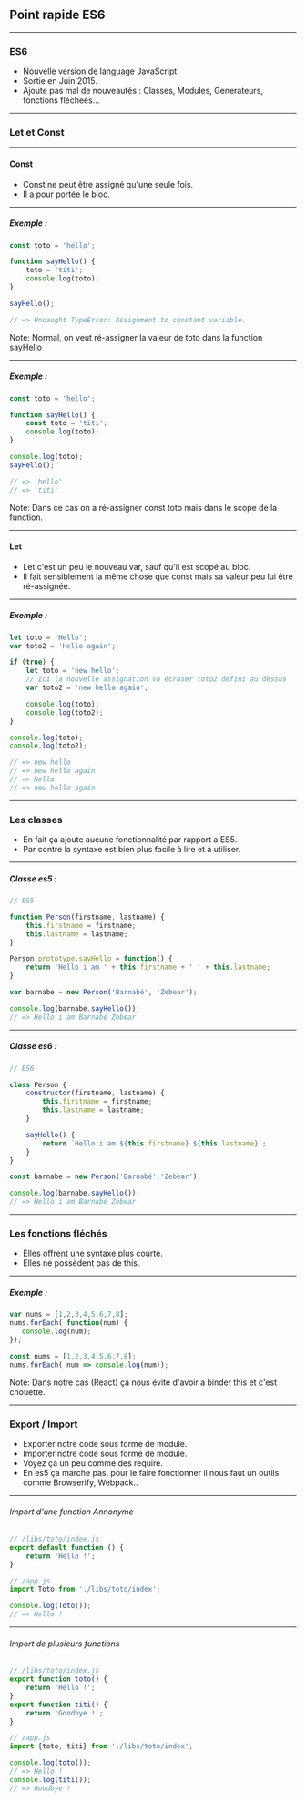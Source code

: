 ## Point rapide ES6

---

### ES6

* Nouvelle version de language JavaScript. <!-- .element: class="fragment" -->
* Sortie en Juin 2015. <!-- .element: class="fragment" -->
* Ajoute pas mal de nouveautés : Classes, Modules, Generateurs, fonctions flécheés... <!-- .element: class="fragment" -->

---

### Let et Const

---

#### Const

* Const ne peut être assigné qu'une seule fois. <!-- .element: class="fragment" -->
* Il a pour portée le bloc. <!-- .element: class="fragment" -->

---

##### Exemple :

```javascript
const toto = 'hello';

function sayHello() {
    toto = 'titi';
    console.log(toto);
}

sayHello();

// => Uncaught TypeError: Assignment to constant variable.
```

Note: Normal, on veut ré-assigner la valeur de toto dans la function sayHello

---

##### Exemple :

```javascript
const toto = 'hello';

function sayHello() {
    const toto = 'titi';
    console.log(toto);
}

console.log(toto);
sayHello();

// => 'hello'
// => 'titi'
```

Note: Dans ce cas on a ré-assigner const toto mais dans le scope de la function.

---

#### Let

* Let c'est un peu le nouveau var, sauf qu'il est scopé au bloc. <!-- .element: class="fragment" -->
* Il fait sensiblement la même chose que const mais sa valeur peu lui être ré-assignée. <!-- .element: class="fragment" -->

---

##### Exemple :

```javascript
let toto = 'Hello';
var toto2 = 'Hello again';

if (true) {
    let toto = 'new hello';
    // Ici la nouvelle assignation va écraser toto2 défini au dessus
    var toto2 = 'new hello again';

    console.log(toto);
    console.log(toto2);
}

console.log(toto);
console.log(toto2);

// => new hello
// => new hello again
// => Hello
// => new hello again
```

---

### Les classes

* En fait ça ajoute aucune fonctionnalité par rapport a ES5. <!-- .element: class="fragment" -->
* Par contre la syntaxe est bien plus facile à lire et à utiliser. <!-- .element: class="fragment" -->

---

##### Classe es5 :

```javascript
// ES5

function Person(firstname, lastname) {
    this.firstname = firstname;
    this.lastname = lastname;
}

Person.prototype.sayHello = function() {
    return 'Hello i am ' + this.firstname + ' ' + this.lastname;
}

var barnabe = new Person('Barnabé', 'Zebear');

console.log(barnabe.sayHello());
// => Hello i am Barnabé Zebear
```

---

##### Classe es6 :

```javascript
// ES6

class Person {
    constructor(firstname, lastname) {
        this.firstname = firstname;
        this.lastname = lastname;
    }

    sayHello() {
        return `Hello i am ${this.firstname} ${this.lastname}`;
    }
}

const barnabe = new Person('Barnabé','Zebear');

console.log(barnabe.sayHello());
// => Hello i am Barnabé Zebear
```

---

### Les fonctions fléchés

* Elles offrent une syntaxe plus courte. <!-- .element: class="fragment" -->
* Elles ne possèdent pas de this. <!-- .element: class="fragment" -->

---

##### Exemple :

```javascript
var nums = [1,2,3,4,5,6,7,8];
nums.forEach( function(num) {
   console.log(num);
});

const nums = [1,2,3,4,5,6,7,8];
nums.forEach( num => console.log(num));
```

Note: Dans notre cas (React) ça nous évite d'avoir a binder this et c'est chouette.

---

### Export / Import

* Exporter notre code sous forme de module. <!-- .element: class="fragment" -->
* Importer notre code sous forme de module. <!-- .element: class="fragment" -->
* Voyez ça un peu comme des require. <!-- .element: class="fragment" -->
* En es5 ça marche pas, pour le faire fonctionner il nous faut un outils comme Browserify, Webpack.. <!-- .element: class="fragment" -->

---

###### Import d'une function Annonyme

```javascript
// /libs/toto/index.js
export default function () {
    return 'Hello !';
}

// /app.js
import Toto from './libs/toto/index';

console.log(Toto());
// => Hello !
```

---

###### Import de plusieurs functions

```javascript
// /libs/toto/index.js
export function toto() {
    return 'Hello !';
}
export function titi() {
    return 'Goodbye !';
}

// /app.js
import {toto, titi} from './libs/toto/index';

console.log(toto());
// => Hello !
console.log(titi());
// => Goodbye !
```
